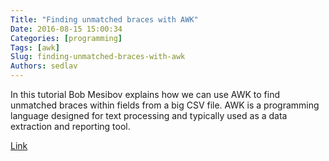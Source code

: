 ```yaml
---
Title: "Finding unmatched braces with AWK"
Date: 2016-08-15 15:00:34
Categories: [programming]
Tags: [awk]
Slug: finding-unmatched-braces-with-awk
Authors: sedlav
---
```


In this tutorial Bob Mesibov explains how we can use AWK to find unmatched braces within fields from a big CSV file.
AWK is a programming language designed for text processing and typically used as a data extraction and reporting tool.

[Link](http://www.thelinuxrain.com/articles/finding-unmatched-braces-brackets)
